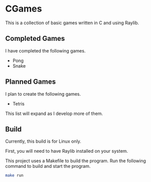 # CGames

This is a collection of basic games written in C and using Raylib.

## Completed Games

I have completed the following games.

- Pong
- Snake

## Planned Games

I plan to create the following games.

- Tetris

This list will expand as I develop more of them.

## Build

Currently, this build is for Linux only.

First, you will need to have Raylib installed on your system.

This project uses a Makefile to build the program. Run the following command
to build and start the program.

```bash
make run
```
